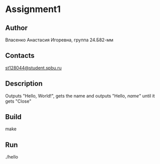 # Assignment1
## Author
Власенко Анастасия Игоревна, группа 24.Б82-мм
## Contacts
st128044@student.spbu.ru
## Description
Outputs "Hello, World!", gets the name and outputs "Hello, *name*" until it gets "Close"
## Build
make
## Run
./hello
